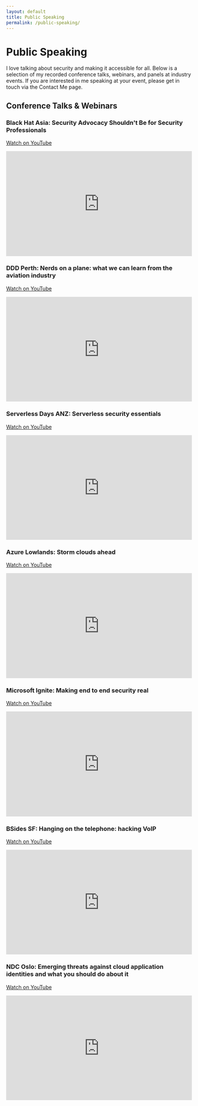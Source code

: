 ```yaml
---
layout: default
title: Public Speaking
permalink: /public-speaking/
---
```


# Public Speaking

I love talking about security and making it accessible for all. Below is a selection of my recorded conference talks, webinars, and panels at industry events. If you are interested in me speaking at your event, please get in touch via the Contact Me page.

## Conference Talks & Webinars

### Black Hat Asia: Security Advocacy Shouldn't Be for Security Professionals
[Watch on YouTube](https://www.youtube.com/watch?v=7ZA2Vl_VlhE)
<div style="position:relative;padding-bottom:56.25%;height:0;overflow:hidden;max-width:100%;"><iframe src="https://www.youtube.com/embed/7ZA2Vl_VlhE" frameborder="0" allowfullscreen style="position:absolute;top:0;left:0;width:100%;height:100%;"></iframe></div>

### DDD Perth: Nerds on a plane: what we can learn from the aviation industry
[Watch on YouTube](https://www.youtube.com/watch?v=pmcbabgFEXY)
<div style="position:relative;padding-bottom:56.25%;height:0;overflow:hidden;max-width:100%;"><iframe src="https://www.youtube.com/embed/pmcbabgFEXY" frameborder="0" allowfullscreen style="position:absolute;top:0;left:0;width:100%;height:100%;"></iframe></div>

### Serverless Days ANZ: Serverless security essentials
[Watch on YouTube](https://www.youtube.com/watch?v=Dr2Sx3fQ-8Y)
<div style="position:relative;padding-bottom:56.25%;height:0;overflow:hidden;max-width:100%;"><iframe src="https://www.youtube.com/embed/Dr2Sx3fQ-8Y" frameborder="0" allowfullscreen style="position:absolute;top:0;left:0;width:100%;height:100%;"></iframe></div>

### Azure Lowlands: Storm clouds ahead
[Watch on YouTube](https://youtu.be/-4Pu0ELX3sk)
<div style="position:relative;padding-bottom:56.25%;height:0;overflow:hidden;max-width:100%;"><iframe src="https://www.youtube.com/embed/-4Pu0ELX3sk" frameborder="0" allowfullscreen style="position:absolute;top:0;left:0;width:100%;height:100%;"></iframe></div>

### Microsoft Ignite: Making end to end security real
[Watch on YouTube](https://www.youtube.com/watch?v=VqiCrFhP-KY)
<div style="position:relative;padding-bottom:56.25%;height:0;overflow:hidden;max-width:100%;"><iframe src="https://www.youtube.com/embed/VqiCrFhP-KY" frameborder="0" allowfullscreen style="position:absolute;top:0;left:0;width:100%;height:100%;"></iframe></div>

### BSides SF: Hanging on the telephone: hacking VoIP
[Watch on YouTube](https://www.youtube.com/watch?v=dC4U3UVZsp8)
<div style="position:relative;padding-bottom:56.25%;height:0;overflow:hidden;max-width:100%;"><iframe src="https://www.youtube.com/embed/dC4U3UVZsp8" frameborder="0" allowfullscreen style="position:absolute;top:0;left:0;width:100%;height:100%;"></iframe></div>

### NDC Oslo: Emerging threats against cloud application identities and what you should do about it
[Watch on YouTube](https://www.youtube.com/watch?v=EPNjm9AcezA)
<div style="position:relative;padding-bottom:56.25%;height:0;overflow:hidden;max-width:100%;"><iframe src="https://www.youtube.com/embed/EPNjm9AcezA" frameborder="0" allowfullscreen style="position:absolute;top:0;left:0;width:100%;height:100%;"></iframe></div>
